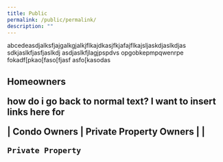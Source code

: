 ```yaml
---
title: Public
permalink: /public/permalink/
description: ""
---
```

abcedeasdjalksfjajgalkgjalkjflkajdkasjfkjafajflkajsljaskdjaslkdjas sdkjaslkfjasfjaslkdj asdjaslkfjlagjpspdvs opgobkepmpqwenrpe fokadf[pkao[faso[fjasf asfo[kasodas

<h2> Homeowners</2>
<br><p> how do i go back to normal text? 
	I want to insert links here for 
	

| Condo Owners | Private Property Owners |  |




	Private Property 
